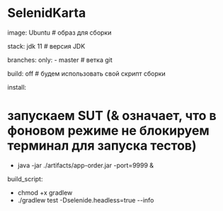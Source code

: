 # SelenidKarta
image: Ubuntu  # образ для сборки

stack: jdk 11  # версия JDK

branches:
  only:
    - master  # ветка git

build: off  # будем использовать свой скрипт сборки

install:
  # запускаем SUT (& означает, что в фоновом режиме не блокируем терминал для запуска тестов)
  - java -jar ./artifacts/app-order.jar -port=9999 &

build_script:
  - chmod +x gradlew
  - ./gradlew test -Dselenide.headless=true --info
